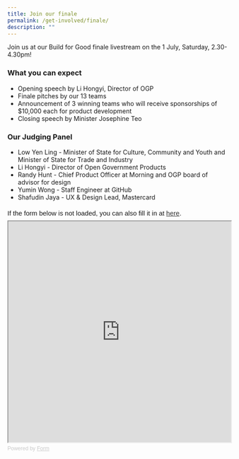 ```yaml
---
title: Join our finale
permalink: /get-involved/finale/
description: ""
---
```

Join us at our Build for Good finale livestream on the 1 July, Saturday, 2.30-4.30pm! 

### What you can expect
*   Opening speech by Li Hongyi, Director of OGP
*   Finale pitches by our 13 teams
*   Announcement of 3 winning teams who will receive sponsorships of $10,000 each for product development
*   Closing speech by Minister Josephine Teo

### Our Judging Panel
*   Low Yen Ling - Minister of State for Culture, Community and Youth and Minister of State for Trade and Industry
*   Li Hongyi - Director of Open Government Products
*   Randy Hunt - Chief Product Officer at Morning and OGP board of advisor for design
*   Yumin Wong - Staff Engineer at GitHub
*   Shafudin Jaya - UX &amp; Design Lead, Mastercard

<div style="font-family: Sans-Serif; font-size: 15px; color: #000; opacity: 0.9; padding-top: 5px; padding-bottom: 8px;"> If the form below is not loaded, you can also fill it in at <a href="https://form.gov.sg/648736be3c96920011314e6b">here</a>. </div> 
<iframe style="width: 100%; height: 500px" src="https://form.gov.sg/648736be3c96920011314e6b" id="iframe"></iframe> <div style="font-family: Sans-Serif; font-size: 12px; color: #999; opacity: 0.5; padding-top: 5px;"> Powered by <a style="color: #999" href="https://form.gov.sg">Form</a> </div>